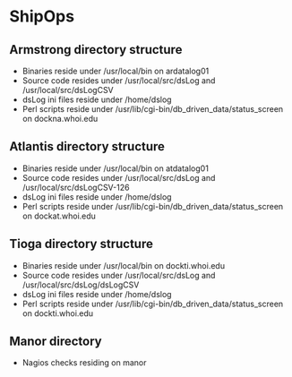 # ShipOps

## Armstrong directory structure
- Binaries reside under /usr/local/bin on ardatalog01
- Source code resides under /usr/local/src/dsLog and /usr/local/src/dsLogCSV
- dsLog ini files reside under /home/dslog
- Perl scripts reside under /usr/lib/cgi-bin/db_driven_data/status_screen on dockna.whoi.edu

## Atlantis directory structure
- Binaries reside under /usr/local/bin on atdatalog01
- Source code resides under /usr/local/src/dsLog and /usr/local/src/dsLogCSV-126
- dsLog ini files reside under /home/dslog
- Perl scripts reside under /usr/lib/cgi-bin/db_driven_data/status_screen on dockat.whoi.edu

## Tioga directory structure
- Binaries reside under /usr/local/bin on dockti.whoi.edu
- Source code resides under /usr/local/src/dsLog and /usr/local/src/dsLog/dsLogCSV
- dsLog ini files reside under /home/dslog
- Perl scripts reside under /usr/lib/cgi-bin/db_driven_data/status_screen on dockti.whoi.edu

## Manor directory
- Nagios checks residing on manor
